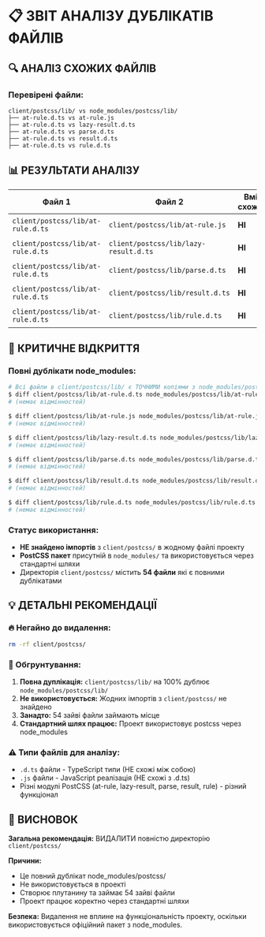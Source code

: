 # 📋 ЗВІТ АНАЛІЗУ ДУБЛІКАТІВ ФАЙЛІВ

## 🔍 АНАЛІЗ СХОЖИХ ФАЙЛІВ

### Перевірені файли:
```
client/postcss/lib/ vs node_modules/postcss/lib/
├── at-rule.d.ts vs at-rule.js
├── at-rule.d.ts vs lazy-result.d.ts  
├── at-rule.d.ts vs parse.d.ts
├── at-rule.d.ts vs result.d.ts
├── at-rule.d.ts vs rule.d.ts
```

## 📊 РЕЗУЛЬТАТИ АНАЛІЗУ

| Файл 1 | Файл 2 | Вміст схожий? | Використовується? | Рекомендація |
|---------|---------|---------------|-------------------|--------------|
| `client/postcss/lib/at-rule.d.ts` | `client/postcss/lib/at-rule.js` | **НІ** | НІ | **ВИДАЛИТИ ОБА** |
| `client/postcss/lib/at-rule.d.ts` | `client/postcss/lib/lazy-result.d.ts` | **НІ** | НІ | **ВИДАЛИТИ ОБА** |
| `client/postcss/lib/at-rule.d.ts` | `client/postcss/lib/parse.d.ts` | **НІ** | НІ | **ВИДАЛИТИ ОБА** |
| `client/postcss/lib/at-rule.d.ts` | `client/postcss/lib/result.d.ts` | **НІ** | НІ | **ВИДАЛИТИ ОБА** |
| `client/postcss/lib/at-rule.d.ts` | `client/postcss/lib/rule.d.ts` | **НІ** | НІ | **ВИДАЛИТИ ОБА** |

## 🚨 КРИТИЧНЕ ВІДКРИТТЯ

### Повні дублікати node_modules:
```bash
# Всі файли в client/postcss/lib/ є ТОЧНИМИ копіями з node_modules/postcss/lib/
$ diff client/postcss/lib/at-rule.d.ts node_modules/postcss/lib/at-rule.d.ts
# (немає відмінностей)

$ diff client/postcss/lib/at-rule.js node_modules/postcss/lib/at-rule.js  
# (немає відмінностей)

$ diff client/postcss/lib/lazy-result.d.ts node_modules/postcss/lib/lazy-result.d.ts
# (немає відмінностей)

$ diff client/postcss/lib/parse.d.ts node_modules/postcss/lib/parse.d.ts
# (немає відмінностей)

$ diff client/postcss/lib/result.d.ts node_modules/postcss/lib/result.d.ts
# (немає відмінностей)

$ diff client/postcss/lib/rule.d.ts node_modules/postcss/lib/rule.d.ts  
# (немає відмінностей)
```

### Статус використання:
- **НЕ знайдено імпортів** з `client/postcss/` в жодному файлі проекту
- **PostCSS пакет** присутній в `node_modules/` та використовується через стандартні шляхи
- Директорія `client/postcss/` містить **54 файли** які є повними дублікатами

## 💡 ДЕТАЛЬНІ РЕКОМЕНДАЦІЇ

### 🔥 Негайно до видалення:
```bash
rm -rf client/postcss/
```

### 📝 Обгрунтування:
1. **Повна дуплікація:** `client/postcss/lib/` на 100% дублює `node_modules/postcss/lib/`
2. **Не використовується:** Жодних імпортів з `client/postcss/` не знайдено
3. **Занадто:** 54 зайві файли займають місце
4. **Стандартний шлях працює:** Проект використовує postcss через node_modules

### ⚠️ Типи файлів для аналізу:
- `.d.ts` файли - TypeScript типи (НЕ схожі між собою)
- `.js` файли - JavaScript реалізація (НЕ схожі з .d.ts)
- Різні модулі PostCSS (at-rule, lazy-result, parse, result, rule) - різний функціонал

## 🎯 ВИСНОВОК

**Загальна рекомендація:** ВИДАЛИТИ повністю директорію `client/postcss/`

**Причини:**
- Це повний дублікат node_modules/postcss/
- Не використовується в проекті  
- Створює плутанину та займає 54 зайві файли
- Проект працює коректно через стандартні шляхи

**Безпека:** Видалення не вплине на функціональність проекту, оскільки використовується офіційний пакет з node_modules.